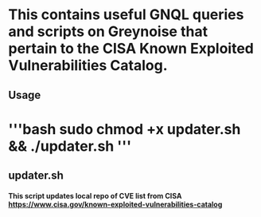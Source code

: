 # This contains useful GNQL queries and scripts on Greynoise that pertain to the CISA Known Exploited Vulnerabilities Catalog.

## Usage
'''bash
sudo chmod +x updater.sh && ./updater.sh
'''
=======
## updater.sh
#### This script updates local repo of CVE list from CISA https://www.cisa.gov/known-exploited-vulnerabilities-catalog

